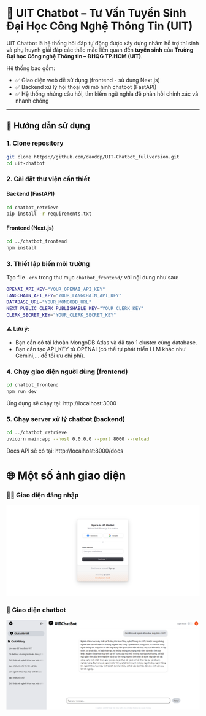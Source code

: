 # 🤖 UIT Chatbot – Tư Vấn Tuyển Sinh Đại Học Công Nghệ Thông Tin (UIT)

UIT Chatbot là hệ thống hỏi đáp tự động được xây dựng nhằm hỗ trợ thí sinh và phụ huynh giải đáp các thắc mắc liên quan đến **tuyển sinh** của **Trường Đại học Công nghệ Thông tin – ĐHQG TP.HCM (UIT)**.

Hệ thống bao gồm:
- ✅ Giao diện web dễ sử dụng (frontend - sử dụng Next.js)
- ✅ Backend xử lý hội thoại với mô hình chatbot (FastAPI)
- ✅ Hệ thống nhúng câu hỏi, tìm kiếm ngữ nghĩa để phản hồi chính xác và nhanh chóng

---

## 🚀 Hướng dẫn sử dụng

### 1. Clone repository
```bash
git clone https://github.com/daoddp/UIT-Chatbot_fullversion.git
cd uit-chatbot
```
### 2. Cài đặt thư viện cần thiết
#### Backend (FastAPI)
```bash
cd chatbot_retrieve
pip install -r requirements.txt
```
#### Frontend (Next.js)
```bash
cd ../chatbot_frontend
npm install
```
### 3. Thiết lập biến môi trường
Tạo file `.env` trong thư mục `chatbot_frontend/` với nội dung như sau:
```bash
OPENAI_API_KEY="YOUR_OPENAI_API_KEY"
LANGCHAIN_API_KEY="YOUR_LANGCHAIN_API_KEY"
DATABASE_URL="YOUR_MONGODB_URL"
NEXT_PUBLIC_CLERK_PUBLISHABLE_KEY="YOUR_CLERK_KEY"
CLERK_SECRET_KEY="YOUR_CLERK_SECRET_KEY"
```
#### ⚠️ Lưu ý:
- Bạn cần có tài khoản MongoDB Atlas và đã tạo 1 cluster cùng database.
- Bạn cần tạo API_KEY từ OPENAI (có thể tự phát triển LLM khác như Gemini,... để tối ưu chi phí).

### 4. Chạy giao diện người dùng (frontend)
```bash
cd chatbot_frontend
npm run dev
```
Ứng dụng sẽ chạy tại: http://localhost:3000
### 5. Chạy server xử lý chatbot (backend)
```bash
cd ../chatbot_retrieve
uvicorn main:app --host 0.0.0.0 --port 8000 --reload
```
Docs API sẽ có tại: http://localhost:8000/docs

# 🌐 Một số ảnh giao diện
### 🧑‍💼 Giao diện đăng nhập
![Giao diện đăng nhập chatbot](./img_sys/giao_dien_dang_nhap.png)
### 💬 Giao diện chatbot
![Giao diện đăng nhập chatbot](./img_sys/giao_dien_chatbot.png)
